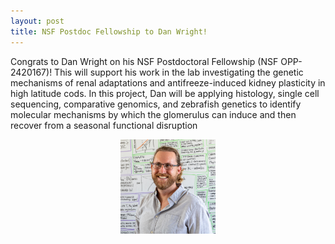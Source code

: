 ```yaml
---
layout: post
title: NSF Postdoc Fellowship to Dan Wright!
---
```


Congrats to Dan Wright on his NSF Postdoctoral Fellowship (NSF OPP-2420167)! This will support his work in the lab investigating the genetic mechanisms of renal adaptations and antifreeze-induced kidney plasticity in high latitude cods. In this project, Dan will be applying histology, single cell sequencing, comparative genomics, and zebrafish genetics to identify molecular mechanisms by which the glomerulus can induce and then recover from a seasonal functional disruption


<p align="center">
  <img src="/images/team/dan-wright-square.jpg" width="30%">
</p>
